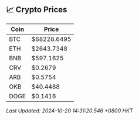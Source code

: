 ## 📈 Crypto Prices

| Coin | Price |
| ---- | ----- |
| BTC | $68228.6495 |
| ETH | $2643.7348 |
| BNB | $597.1625 |
| CRV | $0.2679 |
| ARB | $0.5754 |
| OKB | $40.4488 |
| DOGE | $0.1416 |

_Last Updated: 2024-10-20 14:31:20.546 +0800 HKT_